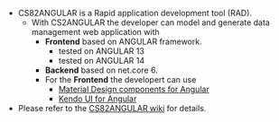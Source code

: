 - CS82ANGULAR is a Rapid application development tool (RAD). 
  - With CS2ANGULAR the developer can model and generate data management web application with
    - **Frontend** based on ANGULAR framework.
      - tested on ANGULAR 13
      - tested on ANGULAR 14
    - **Backend** based on net.core 6.
    - For the **Frontend** the developert can use  
      - [Material Design components for Angular](https://material.angular.io)
      - [Kendo UI for Angular](https://www.telerik.com/kendo-angular-ui)
- Please refer to the [CS82ANGULAR wiki](https://github.com/chempkovsky/CS82ANGULAR/wiki) for details.
